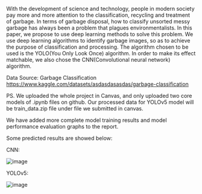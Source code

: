 With the development of science and technology, people in modern society pay more and more attention to the classification, recycling and treatment of garbage. In terms of garbage disposal, how to classify unsorted messy garbage has always been a problem that plagues environmentalists. In this paper, we propose to use deep learning methods to solve this problem. We use deep learning algorithms to identify garbage images, so as to achieve the purpose of classification and processing. The algorithm chosen to be used is the YOLO(You Only Look Once) algorithm. In order to make its effect matchable, we also chose the CNN(Convolutional neural network) algorithm.


Data Source: Garbage Classification https://www.kaggle.com/datasets/asdasdasasdas/garbage-classification


PS. We uploaded the whole project in Canvas, and only uploaded two core models of .ipynb files on github. Our processed data for YOLOv5 model will be train_data.zip file under file we submitted in canvas.


We have added more complete model training results and model performance evaluation graphs to the report.


Some predicted results are showed below:


CNN:


![image](https://user-images.githubusercontent.com/90629352/208212317-49aa56c4-1e3f-4022-a367-e9a6fe6e0d4b.png)

YOLOv5:


![image](https://user-images.githubusercontent.com/90629352/208212281-499b0e1a-be5f-4275-8819-610e9f00c6a8.png)
